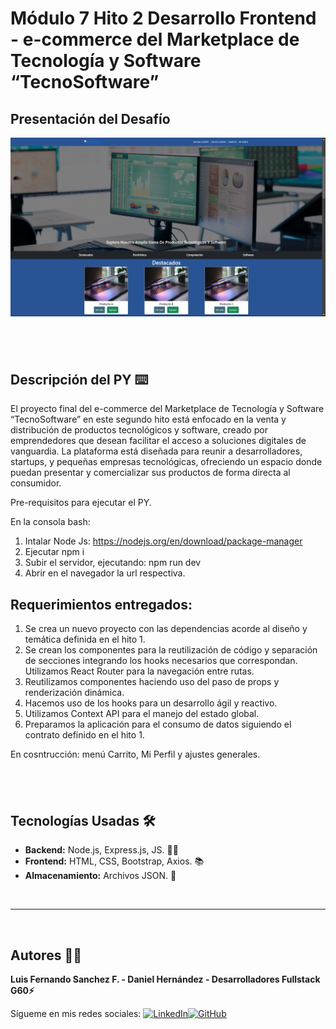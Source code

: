 # Módulo 7 Hito 2 Desarrollo Frontend - e-commerce del Marketplace de Tecnología y Software “TecnoSoftware”

## Presentación del Desafío

![Pantalla VSCode](./public/img/pantallaReadme.png)

## <br/>

## Descripción del PY ⌨️

El proyecto final del e-commerce del Marketplace de Tecnología y Software “TecnoSoftware” en este segundo hito está enfocado en la venta y distribución de productos tecnológicos y software, creado por emprendedores que desean facilitar el acceso a soluciones digitales de vanguardia. La plataforma está diseñada para reunir a desarrolladores, startups, y pequeñas empresas tecnológicas, ofreciendo un espacio donde puedan presentar y comercializar sus productos de forma directa al consumidor.

Pre-requisitos para ejecutar el PY.

En la consola bash:

1. Intalar Node Js: https://nodejs.org/en/download/package-manager
2. Ejecutar npm i
3. Subir el servidor, ejecutando: npm run dev
4. Abrir en el navegador la url respectiva.

## Requerimientos entregados:

1. Se crea un nuevo proyecto con las dependencias acorde al diseño y temática definida en el hito 1.
2. Se crean los componentes para la reutilización de código y separación de secciones integrando los hooks necesarios que correspondan. Utilizamos React Router para la navegación entre rutas.
3. Reutilizamos componentes haciendo uso del paso de props y renderización dinámica.
4. Hacemos uso de los hooks para un desarrollo ágil y reactivo.
5. Utilizamos Context API para el manejo del estado global.
6. Preparamos la aplicación para el consumo de datos siguiendo el contrato definido en el hito 1.

En cosntrucción: menú Carrito, Mi Perfil y ajustes generales.

## <br/>

## Tecnologías Usadas 🛠️

- **Backend:** Node.js, Express.js, JS. 🧑‍💻
- **Frontend:** HTML, CSS, Bootstrap, Axios. 📚
- **Almacenamiento:** Archivos JSON. 🫙

<br/>

---

<br>

## Autores 👨‍💻

**Luis Fernando Sanchez F. - Daniel Hernández - Desarrolladores Fullstack G60⚡**

Sígueme en mis redes sociales: [![LinkedIn](https://img.shields.io/badge/LinkedIn-%230077B5.svg?logo=linkedin&logoColor=white)](https://www.linkedin.com/in/luisfernandosanchezflorez)[![GitHub](https://img.shields.io/badge/GitHub-black?logo=github)](https://github.com/luisfersan)
<br>
